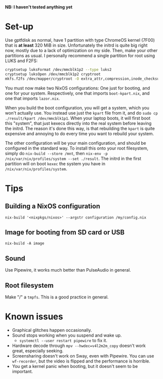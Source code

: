 **NB: I haven't tested anything yet**

# Set-up

Use gptfdisk as normal, have 1 partition with type ChromeOS kernel (7F00) that is
**at least** 320 MiB in size. Unfortunately the initrd is quite big right now,
mostly due to a lack of optimization on my side.
Then, make your other partitions as usual.
I personally recommend a single partition for root using LUKS and F2FS:
```bash
cryptsetup luksFormat /dev/mmcblk1p2 --type luks2
cryptsetup luksOpen /dev/mmcblk1p2 cryptroot
mkfs.f2fs /dev/mapper/cryptroot -O extra_attr,compression,inode_checksum,sb_checksum
```

You must now make two NixOS configurations: One just for booting, and one for
your system. Respectively, one that imports `boot-kpart.nix`, and one that
imports `lazor.nix`.

When you build the boot configuration, you will get a system, which you won't
actually use. You instead use just the `kpart` file from it, and do
`sudo cp ./result/kpart /dev/mmcblk1p1`. When your laptop boots,
it will first boot this "system", that just kexecs directly into the real
system before leaving the initrd. The reason it's done this way, is
that rebuilding the `kpart` is quite expensive and annoying to do every time
you want to rebuild your system.

The other configuration will be your main configuration,
and should be configured in the standard way.
To install this onto your root filesystem, simply do
`nix-build --store /mnt`, then `nix-env -p /nix/var/nix/profiles/system --set ./result`.
The initrd in the first partition will on boot `kexec` the system you have in
`/nix/var/nix/profiles/system`.

# Tips

## Building a NixOS configuration

`nix-build '<nixpkgs/nixos>' --argstr configuration /my/config.nix`

## Image for booting from SD card or USB

`nix-build -A image`

## Sound

Use Pipewire, it works much better than PulseAudio in general.

## Root filesystem

Make "/" a `tmpfs`. This is a good practice in general.

# Known issues

- Graphical glitches happen occasionally.
- Sound stops working when you suspend and wake up.
  + `systemctl --user restart pipewire` to fix it.
- Hardware decode through `mpv --hwdec=v4l2m2m_copy` doesn't work great,
  especially seeking.
- Screensharing doesn't work on Sway, even with Pipewire. You can use `wf-recorder`,
  but the video is flipped and the performance is horrible.
- You get a kernel panic when booting, but it doesn't seem to be important.
